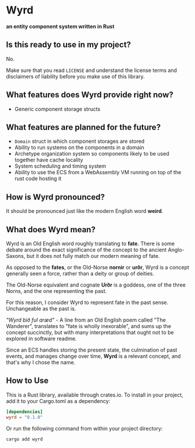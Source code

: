 # Wyrd

**an entity component system written in Rust**

## Is this ready to use in my project?

No.

Make sure that you read `LICENSE` and understand the license terms and disclaimers of liability
before you make use of this library.

## What features does Wyrd provide right now?

- Generic component storage structs

## What features are planned for the future?

- `Domain` struct in which component storages are stored
- Ability to run systems on the components in a domain
- Archetype organization system so components likely to be used together have cache locality
- System scheduling and timing system
- Ability to use the ECS from a WebAssembly VM running on top of the rust code hosting it

## How is Wyrd pronounced?

It should be pronounced just like the modern English word **weird**.

## What does Wyrd mean?

Wyrd is an Old English word roughly translating to **fate**. There is some debate around the
exact significance of the concept to the ancient Anglo-Saxons, but it does not fully match our
modern meaning of fate.

As opposed to the **fates**, or the Old-Norse **nornir** or **urðr**, Wyrd is a concept
generally seen a force, rather than a deity or group of deities.

The Old-Norse equivalent and cognate **Urðr** is a goddess, one of the three Norns, and the one
representing the past.

For this reason, I consider Wyrd to represent fate in the past sense.
Unchangeable as the past is.

*"Wyrd bið ful aræd"* - A line from an Old English poem called "The Wanderer", translates to
"fate is wholly inexorable", and sums up the concept succinctly, but with many interpretations
that ought not to be explored in software readme.

Since an ECS handles storing the present state, the culmination of past events, and manages
change over time, **Wyrd** is a relevant concept, and that's why I chose the name.

## How to Use

This is a Rust library, available through crates.io.
To install in your project, add it to your Cargo.toml as a dependency:

```toml
[dependencies]
wyrd = "0.1.0"
```

Or run the following command from within your project directory:

```shell
cargo add wyrd
```
